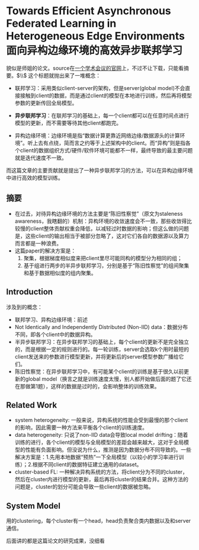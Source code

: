 # Towards Efficient Asynchronous Federated Learning in Heterogeneous Edge Environments 面向异构边缘环境的高效异步联邦学习

貌似是师姐的论文。source在[一个学术会议的官网](https://infocom.info/day/3/track/Track%20E)上，不过不让下载，只能看摘要。$\\$
这个标题就抛出来了一堆概念：

- 联邦学习：采用类似client-server的架构，但是server(global model)不会直接接触到client的数据，而是通过client的模型在本地进行训练，然后再将模型参数的更新传回全局模型。

- **异步联邦学习**：在联邦学习的基础上，每一个client都可以在任意时间点进行模型的更新，而不需要等待其他client都跑完。

- 异构边缘环境：边缘环境是指“数据计算更靠近网络边缘/数据源头的计算环境”。听上去有点绕，简而言之约等于上述架构中的client。而“异构”则是指各个client的数据组织方式/硬件/软件环境可能都不一样，最终导致的最主要问题就是迭代速度不一致。

而这篇文章的主要贡献就是提出了一种异步联邦学习的方法，可以在异构边缘环境中进行高效的模型训练。

## 摘要

- 在过去，对待异构边缘环境的方法主要是“陈旧性察觉”（原文为staleness awareness，我瞎翻的）机制：异构环境的收敛速度会不一致，那些收敛得比较慢的client整体贡献权重会降低，以减轻过时数据的影响；但这么做的问题是，这些client的输出相当于被部分忽略了，这对它们各自的数据源以及算力而言都是一种浪费。
- 这篇paper的解决方案是：
  1. 聚集，根据梯度相似度来把client里尽可能同构的模型分为相同的组；
  2. 基于组进行两步的半异步联邦学习，分别是基于“陈旧性察觉”的组间聚集和基于数据相似度的组内聚集。

## Introduction

涉及到的概念：

- 联邦学习、异构边缘环境：前述
- Not Identically and Independently Distributed (Non-IID) data：数据分布不同，即各个client中的数据异构。
- 半异步联邦学习：在异步联邦学习的基础上，每个client的更新不是完全独立的，而是根据一定的规则进行的。每一轮训练，server会选取k个用时最短的client发送来的参数进行模型更新，并将更新后的server模型参数广播给它们。
- 陈旧性察觉：在异步联邦学习中，有可能某个client的训练是基于很久以前更新的global model（换言之就是训练速度太慢，别人都开始做后面的题了它还在那做第1题），这样的数据是过时的，会影响整体的训练效果。

## Related Work
- system heterogeneity: 一般来说，异构系统的性能会受到最慢的那个client的影响，因此需要一种方法来平衡各个client的训练速度。
- data heterogeneity: 只说了non-IID data会导致local model drifting：随着训练的进行，各个client的模型与全局模型的差距会越来越大，这对于全局模型的性能有负面影响。但没说为什么，推测是因为数据分布不同导致的。一些解决方案是：1.先用本地数据“预热”一下全局模型（以较小的学习率进行训练）；2.根据不同client的数据特征建立通用的dataset。
- cluster-based FL: 一种解决异构系统的方法，将client分为不同的cluster，然后在cluster内进行模型的更新，最后再将cluster的结果合并。这种方法的问题是，cluster的划分可能会导致一些client的数据被忽略。

## System Model
用的clustering，每个cluster有一个head，head负责聚合类内数据以及和server通信。

后面讲的都是这篇论文的研究成果，没细看
